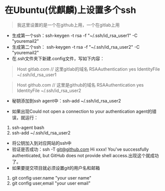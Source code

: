 # 在Ubuntu(优麒麟)上设置多个ssh
 > 我这里设置的是一个在github上用，一个在gitlab上用
 * 生成第一个ssh：ssh-keygen -t rsa -f "~/.ssh/id_rsa_user1" -C "youremail2"
 * 生成第二个ssh： ssh-keygen -t rsa -f "~/.ssh/id_rsa_user2" -C "youremail2"
 * 在.ssh文件夹下新建.config文件，写如下内容：
 
 > Host gitlab.com  // 这里gitlab的域名
 > RSAAuthentication yes
 >IdentityFile ~/.ssh/id_rsa_user1

 > Host github.com  // 这里是github的域名
 > RSAAuthentication yes
 > IdentityFile ~/.ssh/id_rsa_user2
 
 * 秘钥添加到ssh agent中：ssh-add ~/.ssh/id_rsa_user2
  + 如果出现Could not open a connection to your authentication agent的错误，就运行：
   1. ssh-agent bash
   2. ssh-add ~/.ssh/id_rsa_user2
 * 将公钥加入到对应网站的ssh中
 * 验证是否成功：ssh -T git@github.com
  Hi xxxx! You've successfully authenticated, but GitHub does not provide shell access.出现这个就成功了。
  * 如果要提交项目就必须设置git的用户名和邮箱
   1. git config user.name "your user name"
   2. git config user,email "your user email"